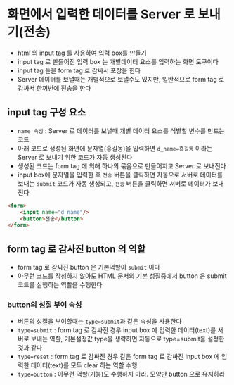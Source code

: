 # 화면에서 입력한 데이터를 Server 로 보내기(전송)
- html 의 input tag 를 사용하여 입력 box를 만들기
- input tag 로 만들어진 입력 box 는 개별데이터 요소를 입력하는 화면 도구이다
- input tag 들을 form tag 로 감싸서 포장을 한다
- Server 데이터를 보낼때는 개별적으로 보낼수도 있지만, 일반적으로 form tag 로 감싸서 한꺼번에 전송을 한다

## input tag 구성 요소
- `name 속성` : Server 로 데이터를 보낼때 개별 데이터 요소를 식별할 변수를 만드는 코드
- 아래 코드로 생성된 화면에 문자열(홍길동)을 입력하면 `d_name=홍길동` 이라는 Server 로 보내기 위한 코드가 자동 생성된다
- 생성된 코드는 form tag 에 의해 하나의 묶음으로 만들어지고 Server 로 보내진다
- input box에 문자열을 입력한 후 `전송` 버튼을 클릭하면 자동으로 서버로 데이터를 보내는 `submit` 코드가 자동 생성되고, `전송` 버튼을 클릭하면 서버로 데이터가 보내진다
```html
<form>
    <input name="d_name"/>
    <button>전송</button>
</form>
```

## form tag 로 감사진 button 의 역할
- form tag 로 감싸진 button 은 기본역할이 `submit` 이다
- 아무런 코드를 작성하지 않아도 HTML 문서의 기본 성질중에서 button 은 submit 코드를 실행하는 역할을 수행한다

### button의 성질 부여 속성
- 버튼의 성질을 부여할때는 `type=submit`과 같은 속성을 사용한다
- `type=submit` : form tag 로 감싸진 경우 input box 에 입력한 데이터(text)를 서버로 보내는 역할, 기본설정값
     type을 생략하면 자동으로 type=submit을 설정한 것과 같다
- `type=reset`  : form tag 로 감싸진 경우 같은 form tag 로 감싸진 input box 에 입력한 데이터(text)를 모두 clear 하는 역할 수행
- `type=button` : 아무런 역할(기능)도 수행하지 마라. 모양만 button 으로 유지하라 